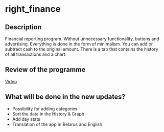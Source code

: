 # right_finance
## Description
Financial reporting program. Without unnecessary functionality, buttons and advertising. Everything is done in the form of minimalism. You can add or subtract cash to the original amount. There is a tab that contains the history of all transactions and a chart.

## Review of the programme

[Video](https://youtube.com/shorts/qXs9BQH-AKE?feature=share)

## What will be done in the new updates?
* Possibility for adding categories
* Sort the data in the History & Graph
* Add day stats
* Translation of the app in Belarus and English
